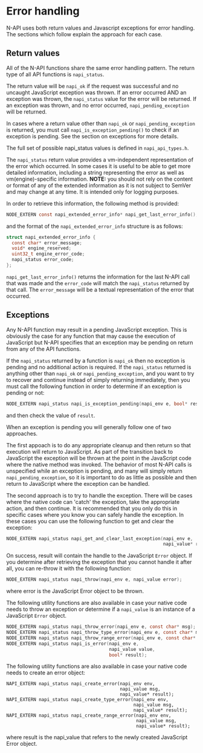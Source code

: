 # Error handling

N-API uses both return values and Javascript exceptions for error handling.
The sections which follow explain the approach for each case.

## Return values

All of the N-API functions share the same error handling pattern.  The
return type of all API functions is `napi_status`.

The return value will be `napi_ok` if the request was successful and
no uncaught JavaScript exception was thrown. If an error occurred AND
an exception was thrown, the `napi_status` value for the error
will be returned.  If an exception was thrown, and no error occurred,
`napi_pending_exception` will be returned.

In cases where a return value other than `napi_ok` or
`napi_pending_exception` is returned, you must call
`napi_is_exception_pending()` to check if an exception is pending.
See the section on exceptions for more details.

The full set of possible napi_status values is defined
in `napi_api_types.h`.

The `napi_status` return value provides a vm-independent representation of
the error which occurred.  In some cases it is useful to be able to get
more detailed information, including a string representing the error as well as
vm(engine)-specific information.  **NOTE:**  you should not rely on the
content or format of any of the extended information as it is
not subject to SemVer and may change at any time. It is intended
only for logging purposes.

In order to retrieve this information, the following method is provided:

```C
NODE_EXTERN const napi_extended_error_info* napi_get_last_error_info();
```
and the format of the `napi_extended_error_info` structure is as follows:

```C
struct napi_extended_error_info {
  const char* error_message;
  void* engine_reserved;
  uint32_t engine_error_code;
  napi_status error_code;
};
```

`napi_get_last_error_info()` returns the information for the last
N-API call that was made and the  `error_code` will match the
`napi_status` returned by that call.  The `error_message` will
be a textual representation of the error that occurred.

## Exceptions

Any N-API function may result in a pending JavaScript exception.  This is
obviously the case for any function that may cause the execution of JavaScript
but N-API specifies that an exception may be pending on return from any
of the API functions.

If the `napi_status` returned by a function is `napi_ok` then no
exception is pending and no additional action is required.  If the
`napi_status` returned is anything other than `napi_ok` or
`napi_pending_exception`, and you want to try to recover and continue
instead of simply returning immediately, then you must call the
following function in order to determine if an exception is pending or not:

```C
NODE_EXTERN napi_status napi_is_exception_pending(napi_env e, bool* result);
```

and then check the value of `result`.  

When an exception is pending you will generally follow one of two approaches.

The first appoach is to do any appropriate cleanup and then return so that
execution will return to JavaScript.  As part of the transition back to
JavaScript the exception will be thrown at the point in the JavaScript
code where the native method was invoked.  The behavior of most N-API calls
is unspecified while an exception is pending, and many will simply return
`napi_pending_exception`, so it is important to do as little as possible
and then return to JavaScript where the exception can be handled.

The second approach is to try to handle the exception. There will be cases
where the native code can 'catch' the exception, take the appropriate action,
and then continue.  It is recommended that you only do this in specific cases
where you know you can safely handle the exception.  In these cases you can
use the following function to get and clear the exception:

```C
NODE_EXTERN napi_status napi_get_and_clear_last_exception(napi_env e,
                                                          napi_value* result);
```

On success, result will contain the handle to the JavaScript `Error` object.
If you determine after retrieving the exception that you cannot
handle it after all, you can re-throw it with the following function:

```C
NODE_EXTERN napi_status napi_throw(napi_env e, napi_value error);
```

where error is the JavaScript Error object to be thrown.

The following utility functions are also available in case your native code
needs to throw an exception or determine if a `napi_value` is an instance
of a JavaScript `Error` object.

```C
NODE_EXTERN napi_status napi_throw_error(napi_env e, const char* msg);
NODE_EXTERN napi_status napi_throw_type_error(napi_env e, const char* msg);
NODE_EXTERN napi_status napi_throw_range_error(napi_env e, const char* msg);
NODE_EXTERN napi_status napi_is_error(napi_env e,
                                      napi_value value,
                                      bool* result);
```

The following utility functions are also available in case your native
code needs to create an error object:

```
NAPI_EXTERN napi_status napi_create_error(napi_env env,
                                          napi_value msg,
                                          napi_value* result);
NAPI_EXTERN napi_status napi_create_type_error(napi_env env,
                                               napi_value msg,
                                               napi_value* result);
NAPI_EXTERN napi_status napi_create_range_error(napi_env env,
                                                napi_value msg,
                                                napi_value* result);
```

where result is the napi_value that refers to the newly created
JavaScript Error object.
